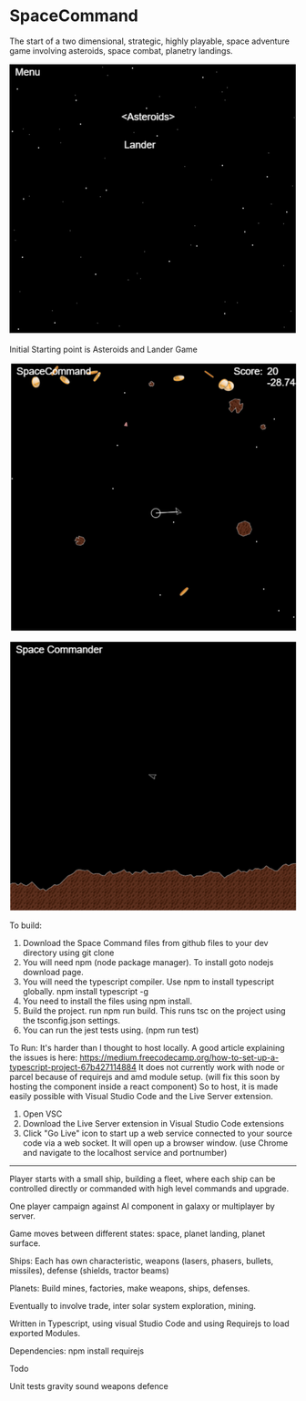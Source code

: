 #  SpaceCommand
The start of a two dimensional, strategic, highly playable, space adventure game involving asteroids, space combat, planetry landings.

![Menu](docs/SpaceCommandMenu.png)

Initial Starting point is Asteroids and Lander Game

![Asteroids](docs/SpaceCommandAsteroids.png)

![Lander](docs/SpaceCommandLander.png)


To build:
1) Download the Space Command files from github files to your dev directory using git clone
2) You will need npm (node package manager). To install goto nodejs download page.
3) You will need the typescript compiler. Use npm to install typescript globally. npm install typescript -g
4) You need to install the files using npm install. 
5) Build the project. run npm run build. This runs tsc on the project using the tsconfig.json settings.
6) You can run the jest tests using. (npm run test)

To Run:
It's harder than I thought to host locally. A good article explaining the issues is here:
https://medium.freecodecamp.org/how-to-set-up-a-typescript-project-67b427114884
It does not currently work with node or parcel because of requirejs and amd module setup.
(will fix this soon by hosting the component inside a react component)
So to host, it is made easily possible with Visual Studio Code and the Live Server extension. 
1) Open VSC
2) Download the Live Server extension in Visual Studio Code extensions
3) Click "Go Live" icon to start up a web service connected to your source code via a web socket. It will open up a browser window. (use Chrome and navigate to the localhost service and portnumber)

---

Player starts with a small ship, building a fleet, where each ship can be controlled directly or commanded with high level commands and upgrade.

One player campaign against AI component in galaxy or multiplayer by server.

Game moves between different states: space, planet landing, planet surface.

Ships:
Each has own characteristic, weapons (lasers, phasers, bullets, missiles), defense (shields, tractor beams)

Planets:
Build mines, factories, make weapons, ships, defenses.

Eventually to involve trade, inter solar system exploration, mining.

Written in Typescript, using visual Studio Code and using Requirejs to load exported Modules.

Dependencies:
npm install requirejs

Todo

Unit tests
gravity
sound
weapons
defence

